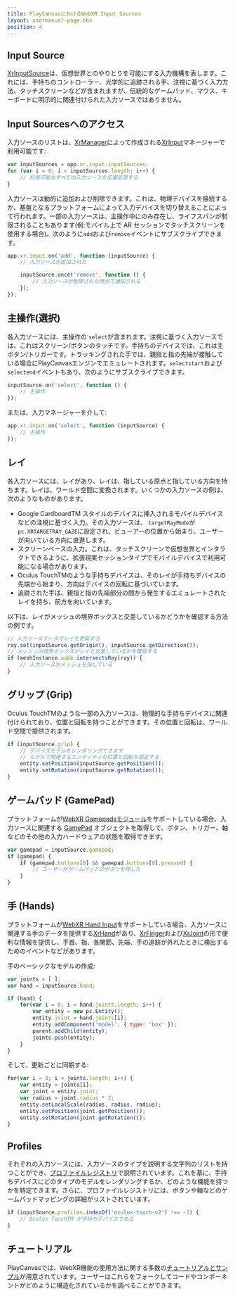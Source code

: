 ```yaml
---
title: PlayCanvasにおけるWebXR Input Sources
layout: usermanual-page.hbs
position: 4
---
```


## Input Source

[XrInputSource][1]は、仮想世界とのやりとりを可能にする入力機構を表します。これには、手持ちのコントローラー、光学的に追跡される手、注視に基づく入力方法、タッチスクリーンなどが含まれますが、伝統的なゲームパッド、マウス、キーボードに明示的に関連付けられた入力ソースではありません。

## Input Sourcesへのアクセス

入力ソースのリストは、[XrManager][3]によって作成される[XrInput][2]マネージャーで利用可能です:

```javascript
var inputSources = app.xr.input.inputSources;
for (var i = 0; i < inputSources.length; i++) {
    // 利用可能なすべての入力ソースを反復処理する
}
```

入力ソースは動的に追加および削除できます。これは、物理デバイスを接続するか、基盤となるプラットフォームによって入力デバイスを切り替えることによって行われます。一部の入力ソースは、主操作中にのみ存在し、ライフスパンが制限されることもあります(例:モバイル上で AR セッションでタッチスクリーンを使用する場合)。次のように`add`および`remove`イベントにサブスクライブできます。

```javascript
app.xr.input.on('add', function (inputSource) {
    // 入力ソースが追加された

    inputSource.once('remove', function () {
        // 入力ソースが削除された時点で通知される
    });
});
```

## 主操作(選択)

各入力ソースには、主操作の `select`が含まれます。注視に基づく入力ソースでは、これはスクリーン/ボタンのタッチです。手持ちのデバイスでは、これは主ボタン/トリガーです。トラッキングされた手では、親指と指の先端が接触している場合にPlayCanvasエンジンでエミュレートされます。`selectstart`および`selectend`イベントもあり、次のようにサブスクライブできます。

```javascript
inputSource.on('select', function () {
    // 主操作
});
```

または、入力マネージャーを介して:

```javascript
app.xr.input.on('select', function (inputSource) {
    // 主操作
});
```

## レイ

各入力ソースには、レイがあり、レイは、指している原点と指している方向を持ちます。レイは、ワールド空間に変換されます。いくつかの入力ソースの例は、次のようなものがあります。

 * Google CardboardTM スタイルのデバイスに挿入されるモバイルデバイスなどの注視に基づく入力。その入力ソースは、 `targetRayMode`が `pc.XRTARGETRAY_GAZE`に設定され、ビューアーの位置から始まり、ユーザーが向いている方向に直進します。
 * スクリーンベースの入力。これは、タッチスクリーンで仮想世界とインタラクトできるように、拡張現実セッションタイプでモバイルデバイスで利用可能になる場合があります。
 * Oculus TouchTMのような手持ちデバイスは、そのレイが手持ちデバイスの先端から始まり、方向はデバイスの回転に基づいています。
 * 追跡された手は、親指と指の先端部分の間から発生するエミュレートされたレイを持ち、前方を向いています。

以下は、レイがメッシュの境界ボックスと交差しているかどうかを確認する方法の例です。

```javascript
// 入力ソースデータでレイを更新する
ray.set(inputSource.getOrigin(), inputSource.getDirection());
// メッシュの境界ボックスがレイと交差しているかを確認する
if (meshInstance.aabb.intersectsRay(ray)) {
    // 入力ソースがメッシュを指している
}
```

## グリップ (Grip)

Oculus TouchTMのような一部の入力ソースは、物理的な手持ちデバイスに関連付けられており、位置と回転を持つことができます。その位置と回転は、ワールド空間で提供されます。

```javascript
if (inputSource.grip) {
    // デバイスモデルをレンダリングできます
    // モデルで関連するエンティティの位置と回転を設定する
    entity.setPosition(inputSource.getPosition());
    entity.setRotation(inputSource.getRotation());
}
```

## ゲームパッド (GamePad)

プラットフォームが[WebXR Gamepadsモジュール][4]をサポートしている場合、入力ソースに関連する [GamePad][5] オブジェクトを取得して、ボタン、トリガー、軸などのその他の入力ハードウェアの状態を取得できます。

```javascript
var gamepad = inputSource.gamepad;
if (gamepad) {
    if (gamepad.buttons[0] && gamepad.buttons[0].pressed) {
        // ユーザーがゲームパッドのボタンを押した
    }
}
```

## 手 (Hands)

プラットフォームが[WebXR Hand Input][7]をサポートしている場合、入力ソースに関連する手のデータを提供する[XrHand][8]があり、[XrFinger][9]および[XrJoint][10]の形で便利な情報を提供し、手首、指、各関節、先端、手の追跡が外れたときに検出するためのイベントなどがあります。

手のベーシックなモデルの作成:

```javascript
var joints = [ ];
var hand = inputSource.hand;

if (hand) {
    for(var i = 0; i < hand.joints.length; i++) {
        var entity = new pc.Entity();
        entity.joint = hand.joints[i];
        entity.addComponent('model', { type: 'box' });
        parent.addChild(entity);
        joints.push(entity);
    }
}
```

そして、更新ごとに同期する:

```javascript
for(var i = 0; i < joints.length; i++) {
    var entity = joints[i];
    var joint = entity.joint;
    var radius = joint.radius * 2;
    entity.setLocalScale(radius, radius, radius);
    entity.setPosition(joint.getPosition());
    entity.setRotation(joint.getRotation());
}
```

## Profiles

それぞれの入力ソースには、入力ソースのタイプを説明する文字列のリストを持つことができ、[プロファイルレジストリ][6]で説明されています。これを基に、手持ちデバイスにどのタイプのモデルをレンダリングするか、どのような機能を持つかを特定できます。さらに、プロファイルレジストリには、ボタンや軸などのゲームパッドマッピングの詳細がリストされています。

```javascript
if (inputSource.profiles.indexOf('oculus-touch-v2') !== -1) {
    // Oculus TouchTM が手持ちデバイスである
}
```

## チュートリアル

PlayCanvasでは、WebXR機能の使用方法に関する多数の[チュートリアルとサンプル][11]が用意されています。ユーザーはこれらをフォークしてコードやコンポーネントがどのように構造化されているかを調べることができます。


[1]: /api/pc.XrInputSource.html
[2]: /api/pc.XrInput.html
[3]: /api/pc.XrManager.html
[4]: https://www.w3.org/TR/webxr-gamepads-module-1/
[5]: https://w3c.github.io/gamepad/
[6]: https://github.com/immersive-web/webxr-input-profiles/tree/master/packages/registry
[7]: https://immersive-web.github.io/webxr-hand-input/
[8]: /api/pc.XrHand.html
[9]: /api/pc.XrFinger.html
[10]: /api/pc.XrJoint.html
[11]: /tutorials/?tags=vr
